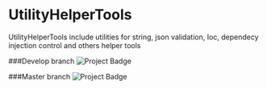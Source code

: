 # UtilityHelperTools
UtilityHelperTools include utilities for string, json validation, Ioc, dependecy injection control and others helper tools

###Develop branch
<img src="https://ci.appveyor.com/api/projects/status/github/alexandrebl/UtilityHelperTools?branch=develop&svg=true" alt="Project Badge" with="300">

###Master branch
<img src="https://ci.appveyor.com/api/projects/status/github/alexandrebl/UtilityHelperTools?branch=master&svg=true" alt="Project Badge" with="300">
